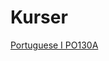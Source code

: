 # Kurser

[Portuguese I PO130A](https://github.com/andrtell/studier/blob/main/Portuguese_I_PO130A.md)
